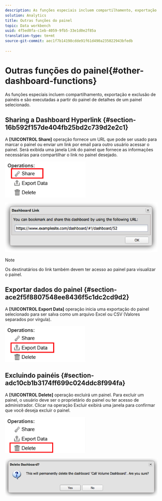 ```yaml
---
description: As funções especiais incluem compartilhamento, exportação e exclusão de painéis e são executadas a partir do painel de detalhes de um painel selecionado.
solution: Analytics
title: Outras funções do painel
topic: Data workbench
uuid: 4f5ed0fa-c1eb-4059-9fb5-33e1d0e2f85a
translation-type: tm+mt
source-git-commit: aec1f7b14198cdde91f61d490a235022943bfedb

---
```



# Outras funções do painel{#other-dashboard-functions}

As funções especiais incluem compartilhamento, exportação e exclusão de painéis e são executadas a partir do painel de detalhes de um painel selecionado.

## Sharing a Dashboard Hyperlink {#section-16b592f157de404fb25bd2c739d2e2c1}

A **[!UICONTROL Share]** operação fornece um URL que pode ser usado para marcar o painel ou enviar um link por email para outro usuário acessar o painel. Será exibida uma janela Link do painel que fornece as informações necessárias para compartilhar o link no painel desejado.

![](assets/share.png)

![](assets/dashboard_link.png)

>[!NOTE]
>
>Os destinatários do link também devem ter acesso ao painel para visualizar o painel.

## Exportar dados do painel {#section-ace2f5f8807548ee8436f5c1dc2cd9d2}

A **[!UICONTROL Export Data]** operação inicia uma exportação do painel selecionado para ser salva como um arquivo Excel ou CSV (Valores separados por vírgula).

![](assets/export_data.png)

## Excluindo painéis {#section-adc10cb1b3174ff699c024ddc8f994fa}

A **[!UICONTROL Delete]** operação excluirá um painel. Para excluir um painel, o usuário deve ser o proprietário do painel ou ter acesso de administrador. Clicar na operação Excluir exibirá uma janela para confirmar que você deseja excluir o painel.

![](assets/delete.png)

![](assets/delete2.png)

